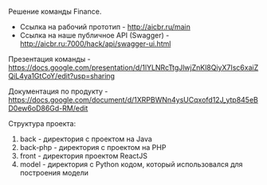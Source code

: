 Решение команды Finance.

- Ссылка на рабочий прототип - http://aicbr.ru/main
- Ссылка на наше публичное API (Swagger) - http://aicbr.ru:7000/hack/api/swagger-ui.html

Презентация команды - https://docs.google.com/presentation/d/1lYLNRcTtgJlwjZnKl8QiyX7Isc6xaiZQiL4ya1GtCoY/edit?usp=sharing

Документация по продукту - https://docs.google.com/document/d/1XRPBWNn4ysUCqxofd12J_ytp845eBD0ew6oD86Gd-RM/edit



Структура проекта:
1. back - директория с проектом на Java
2. back-php - директория с проектом на PHP
3. front - директория проектом ReactJS
4. model - директория с Python кодом, который использовался для построения модели